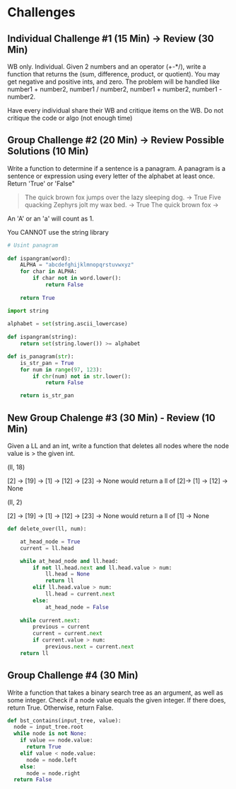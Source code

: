 # Challenges

## Individual Challenge #1 (15 Min) -> Review (30 Min)

WB only.  Individual. Given 2 numbers and an operator (+-*/), write a function that returns the (sum, difference, product, or quotient). You may get negative and positive ints, and zero.  The problem will be handled like number1 + number2, number1 / number2, number1 + number2, number1 - number2.

Have every individual share their WB and critique items on the WB.  Do not critique the code or algo (not enough time)

## Group Challenge #2 (20 Min) -> Review Possible Solutions (10 Min)

Write a function to determine if a sentence is a panagram.  A panagram is a sentence or expression using every letter of the alphabet at least once.  Return 'True' or 'False"


> The quick brown fox jumps over the lazy sleeping dog. -> True
> Five quacking Zephyrs jolt my wax bed. -> True
> The quick brown fox ->

An 'A' or an 'a' will count as 1.

You CANNOT use the string library

```python
# Usint panagram
  
def ispangram(word):
    ALPHA = "abcdefghijklmnopqrstuvwxyz"
    for char in ALPHA:
        if char not in word.lower():
            return False
  
    return True
```

```python
import string
  
alphabet = set(string.ascii_lowercase)
  
def ispangram(string):
    return set(string.lower()) >= alphabet
```

```python
def is_panagram(str):
    is_str_pan = True
    for num in range(97, 123):
        if chr(num) not in str.lower():
            return False

    return is_str_pan
```

## New Group Chalenge #3 (30 Min) - Review (10 Min)

Given a LL and an int, write a function that deletes all nodes where the node value is > the given int.

(ll, 18)

[2] -> [19] -> [1] -> [12] -> [23] -> None
would return a ll of
[2]-> [1] -> [12] -> None

(ll, 2)

[2] -> [19] -> [1] -> [12] -> [23] -> None
would return a ll of
[1] -> None

```python
def delete_over(ll, num):

    at_head_node = True
    current = ll.head

    while at_head_node and ll.head:
        if not ll.head.next and ll.head.value > num:
            ll.head = None
            return ll
        elif ll.head.value > num:
            ll.head = current.next
        else:
            at_head_node = False
    
    while current.next:
        previous = current
        current = current.next
        if current.value > num:
            previous.next = current.next
    return ll       
```

## Group Challenge #4 (30 Min)

Write a function that takes a binary search tree as an argument, as well as some integer. Check if a node value equals the given integer. If there does, return True. Otherwise, return False.

```python
def bst_contains(input_tree, value):
  node = input_tree.root
  while node is not None:
    if value == node.value:
      return True
    elif value < node.value:
      node = node.left
    else:
      node = node.right
  return False
```
